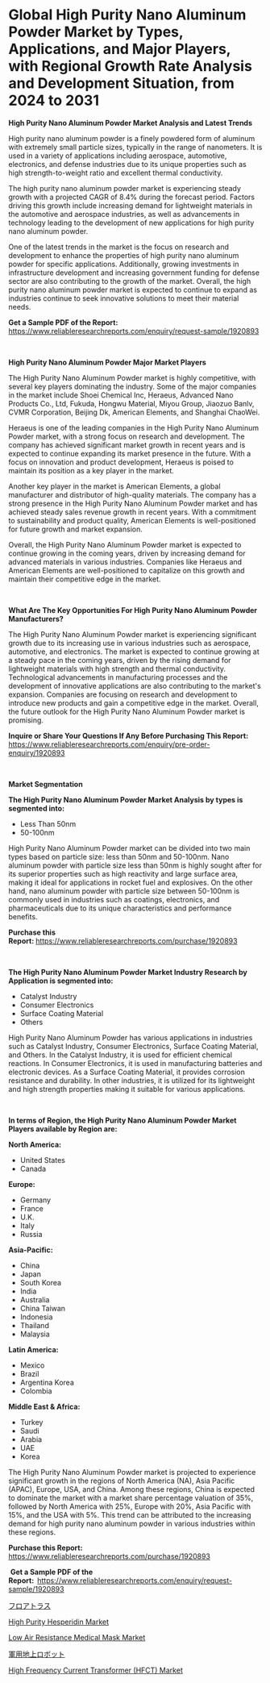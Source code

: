 <p><h1>Global High Purity Nano Aluminum Powder Market by Types, Applications, and Major Players, with Regional Growth Rate Analysis and Development Situation, from 2024 to 2031</h1></p><p><strong>High Purity Nano Aluminum Powder Market Analysis and Latest Trends</strong></p>
<p><p>High purity nano aluminum powder is a finely powdered form of aluminum with extremely small particle sizes, typically in the range of nanometers. It is used in a variety of applications including aerospace, automotive, electronics, and defense industries due to its unique properties such as high strength-to-weight ratio and excellent thermal conductivity.</p><p>The high purity nano aluminum powder market is experiencing steady growth with a projected CAGR of 8.4% during the forecast period. Factors driving this growth include increasing demand for lightweight materials in the automotive and aerospace industries, as well as advancements in technology leading to the development of new applications for high purity nano aluminum powder. </p><p>One of the latest trends in the market is the focus on research and development to enhance the properties of high purity nano aluminum powder for specific applications. Additionally, growing investments in infrastructure development and increasing government funding for defense sector are also contributing to the growth of the market. Overall, the high purity nano aluminum powder market is expected to continue to expand as industries continue to seek innovative solutions to meet their material needs.</p></p>
<p><strong>Get a Sample PDF of the Report:&nbsp;</strong> <a href="https://www.reliableresearchreports.com/enquiry/request-sample/1920893">https://www.reliableresearchreports.com/enquiry/request-sample/1920893</a></p>
<p>&nbsp;</p>
<p><strong>High Purity Nano Aluminum Powder Major Market Players</strong></p>
<p><p>The High Purity Nano Aluminum Powder market is highly competitive, with several key players dominating the industry. Some of the major companies in the market include Shoei Chemical Inc, Heraeus, Advanced Nano Products Co., Ltd, Fukuda, Hongwu Material, Miyou Group, Jiaozuo Banlv, CVMR Corporation, Beijing Dk, American Elements, and Shanghai ChaoWei.</p><p>Heraeus is one of the leading companies in the High Purity Nano Aluminum Powder market, with a strong focus on research and development. The company has achieved significant market growth in recent years and is expected to continue expanding its market presence in the future. With a focus on innovation and product development, Heraeus is poised to maintain its position as a key player in the market.</p><p>Another key player in the market is American Elements, a global manufacturer and distributor of high-quality materials. The company has a strong presence in the High Purity Nano Aluminum Powder market and has achieved steady sales revenue growth in recent years. With a commitment to sustainability and product quality, American Elements is well-positioned for future growth and market expansion.</p><p>Overall, the High Purity Nano Aluminum Powder market is expected to continue growing in the coming years, driven by increasing demand for advanced materials in various industries. Companies like Heraeus and American Elements are well-positioned to capitalize on this growth and maintain their competitive edge in the market.</p></p>
<p>&nbsp;</p>
<p><strong>What Are The Key Opportunities For High Purity Nano Aluminum Powder Manufacturers?</strong></p>
<p><p>The High Purity Nano Aluminum Powder market is experiencing significant growth due to its increasing use in various industries such as aerospace, automotive, and electronics. The market is expected to continue growing at a steady pace in the coming years, driven by the rising demand for lightweight materials with high strength and thermal conductivity. Technological advancements in manufacturing processes and the development of innovative applications are also contributing to the market's expansion. Companies are focusing on research and development to introduce new products and gain a competitive edge in the market. Overall, the future outlook for the High Purity Nano Aluminum Powder market is promising.</p></p>
<p><strong>Inquire or Share Your Questions If Any Before Purchasing This Report:</strong> <a href="https://www.reliableresearchreports.com/enquiry/pre-order-enquiry/1920893">https://www.reliableresearchreports.com/enquiry/pre-order-enquiry/1920893</a></p>
<p>&nbsp;</p>
<p><strong>Market Segmentation</strong></p>
<p><strong>The High Purity Nano Aluminum Powder Market Analysis by types is segmented into:</strong></p>
<p><ul><li>Less Than 50nm</li><li>50-100nm</li></ul></p>
<p><p>High Purity Nano Aluminum Powder market can be divided into two main types based on particle size: less than 50nm and 50-100nm. Nano aluminum powder with particle size less than 50nm is highly sought after for its superior properties such as high reactivity and large surface area, making it ideal for applications in rocket fuel and explosives. On the other hand, nano aluminum powder with particle size between 50-100nm is commonly used in industries such as coatings, electronics, and pharmaceuticals due to its unique characteristics and performance benefits.</p></p>
<p><strong>Purchase this Report:&nbsp;</strong><a href="https://www.reliableresearchreports.com/purchase/1920893">https://www.reliableresearchreports.com/purchase/1920893</a></p>
<p>&nbsp;</p>
<p><strong>The High Purity Nano Aluminum Powder Market Industry Research by Application is segmented into:</strong></p>
<p><ul><li>Catalyst Industry</li><li>Consumer Electronics</li><li>Surface Coating Material</li><li>Others</li></ul></p>
<p><p>High Purity Nano Aluminum Powder has various applications in industries such as Catalyst Industry, Consumer Electronics, Surface Coating Material, and Others. In the Catalyst Industry, it is used for efficient chemical reactions. In Consumer Electronics, it is used in manufacturing batteries and electronic devices. As a Surface Coating Material, it provides corrosion resistance and durability. In other industries, it is utilized for its lightweight and high strength properties making it suitable for various applications.</p></p>
<p>&nbsp;</p>
<p><strong>In terms of Region, the High Purity Nano Aluminum Powder Market Players available by Region are:</strong></p>
<p>
    <p> <strong> North America: </strong>
        <ul>
            <li>United States</li>
            <li>Canada</li>
        </ul>
        </p> 
    <p> <strong> Europe: </strong>
        <ul>
            <li>Germany</li>
            <li>France</li>
            <li>U.K.</li>
            <li>Italy</li>
            <li>Russia</li>
        </ul>
        </p> 
    <p> <strong> Asia-Pacific: </strong>
        <ul>
            <li>China</li>
            <li>Japan</li>
            <li>South Korea</li>
            <li>India</li>
            <li>Australia</li>
            <li>China Taiwan</li>
            <li>Indonesia</li>
            <li>Thailand</li>
            <li>Malaysia</li>
        </ul>
        </p> 
    <p> <strong> Latin America: </strong>
        <ul>
            <li>Mexico</li>
            <li>Brazil</li>
            <li>Argentina Korea</li>
            <li>Colombia</li>
        </ul>
        </p> 
    <p> <strong> Middle East & Africa: </strong>
        <ul>
            <li>Turkey</li>
            <li>Saudi</li>
            <li>Arabia</li>
            <li>UAE</li>
            <li>Korea</li>
        </ul>
    </p>
    </p>
<p><p>The High Purity Nano Aluminum Powder market is projected to experience significant growth in the regions of North America (NA), Asia Pacific (APAC), Europe, USA, and China. Among these regions, China is expected to dominate the market with a market share percentage valuation of 35%, followed by North America with 25%, Europe with 20%, Asia Pacific with 15%, and the USA with 5%. This trend can be attributed to the increasing demand for high purity nano aluminum powder in various industries within these regions.</p></p>
<p><strong>Purchase this Report: </strong><a href="https://www.reliableresearchreports.com/purchase/1920893">https://www.reliableresearchreports.com/purchase/1920893</a></p>
<p>&nbsp;<strong>Get a Sample PDF of the Report:&nbsp;&nbsp;</strong><a href="https://www.reliableresearchreports.com/enquiry/request-sample/1920893">https://www.reliableresearchreports.com/enquiry/request-sample/1920893</a></p>
<p><strong></strong></p>
<p><p><a href="https://github.com/wkuactfdzwizk06/Market-Research-Report-List-1/blob/main/84091032072.md">フロアトラス</a></p><p><a href="https://github.com/lubmix/Market-Research-Report-List-1/blob/main/high-purity-hesperidin-market.md">High Purity Hesperidin Market</a></p><p><a href="https://issuu.com/reportprime-2/docs/low-air-resistance-medical-mask-market-size-2030.p">Low Air Resistance Medical Mask Market</a></p><p><a href="https://github.com/lrlmopnhwd79300/Market-Research-Report-List-1/blob/main/11429162073.md">軍用地上ロボット</a></p><p><a href="https://issuu.com/reportprime-2/docs/high-frequency-current-transformer-hfct-market-siz">High Frequency Current Transformer (HFCT) Market</a></p></p>